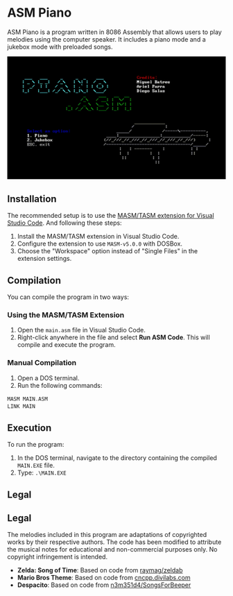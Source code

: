 # ASM Piano

ASM Piano is a program written in 8086 Assembly that allows users to play melodies using the computer speaker. It includes a piano mode and a jukebox mode with preloaded songs.

![demo](./demo.gif)

## Installation
The recommended setup is to use the [MASM/TASM extension for Visual Studio Code](https://marketplace.visualstudio.com/items?itemName=xsro.masm-tasm). And following these steps:

1. Install the MASM/TASM extension in Visual Studio Code.
2. Configure the extension to use `MASM-v5.0.0` with DOSBox.
3. Choose the "Workspace" option instead of "Single Files" in the extension settings.

## Compilation
You can compile the program in two ways:

### Using the MASM/TASM Extension
1. Open the `main.asm` file in Visual Studio Code.
2. Right-click anywhere in the file and select **Run ASM Code**. This will compile and execute the program.

### Manual Compilation
1. Open a DOS terminal.
2. Run the following commands:
```asm
MASM MAIN.ASM
LINK MAIN
```

## Execution
To run the program:

1. In the DOS terminal, navigate to the directory containing the compiled `MAIN.EXE` file.
2. Type: `.\MAIN.EXE`

## Legal

## Legal

The melodies included in this program are adaptations of copyrighted works by their respective authors. The code has been modified to attribute the musical notes for educational and non-commercial purposes only. No copyright infringement is intended.

- **Zelda: Song of Time**: Based on code from [raymag/zeldab](https://github.com/raymag/zeldab/blob/main/src/zelda.c)
- **Mario Bros Theme**: Based on code from [cncpp.divilabs.com](https://cncpp.divilabs.com/2013/12/c-code-for-mario-theme-intro-song.html)
- **Despacito**: Based on code from [n3m351d4/SongsForBeeper](https://github.com/n3m351d4/SongsForBeeper/blob/master/Despacito.ino)


